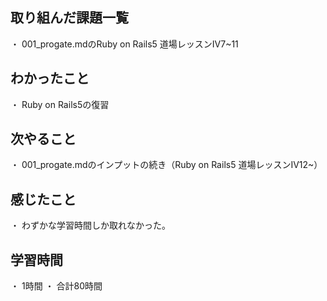 ## 取り組んだ課題一覧
・ 001_progate.mdのRuby on Rails5 道場レッスンⅣ7~11
## わかったこと
・ Ruby on Rails5の復習
## 次やること
・ 001_progate.mdのインプットの続き（Ruby on Rails5 道場レッスンⅣ12~）
## 感じたこと
・ わずかな学習時間しか取れなかった。
## 学習時間
・ 1時間
・ 合計80時間

